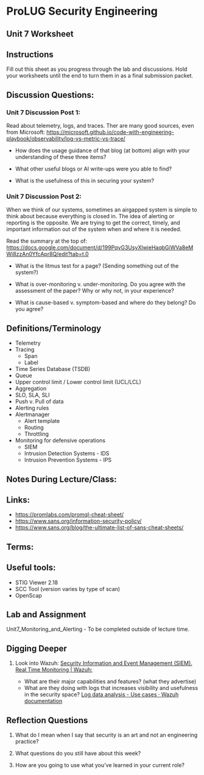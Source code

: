 # ProLUG Security Engineering

## Unit 7 Worksheet

## Instructions
Fill out this sheet as you progress through the lab and discussions. Hold your worksheets until
the end to turn them in as a final submission packet.

## Discussion Questions:

### Unit 7 Discussion Post 1:
Read about telemetry, logs, and traces. Ther are many good
sources, even from Microsoft: <https://microsoft.github.io/code-with-engineering-playbook/observability/log-vs-metric-vs-trace/>

- How does the usage guidance of that blog (at bottom) align with your
  understanding of these three items?

- What other useful blogs or AI write-ups were you able to find?

- What is the usefulness of this in securing your system?

### Unit 7 Discussion Post 2:
When we think of our systems, sometimes an airgapped system
is simple to think about because everything is closed in. The idea of alerting or reporting is
the opposite. We are trying to get the correct, timely, and important information out of the
system when and where it is needed.

Read the summary at the top of:
<https://docs.google.com/document/d/199PqyG3UsyXlwieHaqbGiWVa8eMWi8zzAn0YfcApr8Q/edit?tab=t.0>

- What is the litmus test for a page? (Sending something out of the system?)

- What is over-monitoring v. under-monitoring. Do you agree with the
  assessment of the paper? Why or why not, in your experience?

- What is cause-based v. symptom-based and where do they belong? Do you agree?


## Definitions/Terminology
- Telemetry
- Tracing
    - Span
    - Label
- Time Series Database (TSDB)
- Queue
- Upper control limit / Lower control limit (UCL/LCL)
- Aggregation
- SLO, SLA, SLI
- Push v. Pull of data
- Alerting rules
- Alertmanager
    - Alert template
    - Routing
    - Throttling
- Monitoring for defensive operations
    - SIEM
    - Intrusion Detection Systems - IDS
    - Intrusion Prevention Systems - IPS


## Notes During Lecture/Class:

## Links:
- <https://promlabs.com/promql-cheat-sheet/>
- <https://www.sans.org/information-security-policy/>
- <https://www.sans.org/blog/the-ultimate-list-of-sans-cheat-sheets/>

## Terms:

## Useful tools:
- STIG Viewer 2.18
- SCC Tool (version varies by type of scan)
- OpenScap


## Lab and Assignment
Unit7_Monitoring_and_Alerting - To be completed outside of lecture time.


## Digging Deeper

1. Look into Wazuh: [Security Information and Event Management (SIEM). Real Time Monitoring | Wazuh:](https://wazuh.com/platform/siem/)

    - What are their major capabilities and features? (what they advertise)
    - What are they doing with logs that increases visibility and usefulness in the security space? 
      [Log data analysis - Use cases · Wazuh documentation](https://documentation.wazuh.com/current/getting-started/use-cases/log-analysis.html)

## Reflection Questions

1. What do I mean when I say that security is an art and not an engineering practice?

2. What questions do you still have about this week?

3. How are you going to use what you’ve learned in your current role?

